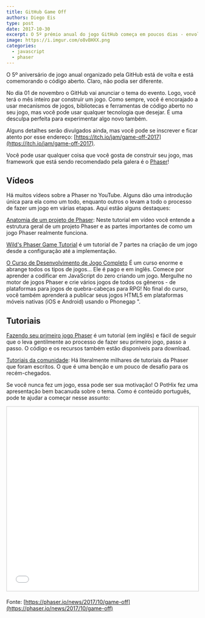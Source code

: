 ```yaml
---
title: GitHub Game Off
authors: Diego Eis
type: post
date: 2017-10-30
excerpt: O 5º prémio anual do jogo GitHub começa em poucos dias - envolva-se e confira nossos recursos Phaser.
image: https://i.imgur.com/o8vBHXX.png
categories:
  - javascript
  - phaser
---
```


O 5º aniversário de jogo anual organizado pela GitHub está de volta e está comemorando o código aberto. Claro, não podia ser diferente.

No dia 01 de novembro o GitHub vai anunciar o tema do evento. Logo, você terá o mês inteiro par construir um jogo. Como sempre, você é encorajado a usar mecanismos de jogos, bibliotecas e ferramentas de código aberto no seu jogo, mas você pode usar qualquer tecnologia que desejar. É uma desculpa perfeita para experimentar algo novo também.

Alguns detalhes serão divulgados ainda, mas você pode se inscrever e ficar atento por esse endereço: [https://itch.io/jam/game-off-2017](https://itch.io/jam/game-off-2017).

Você pode usar qualquer coisa que você gosta de construir seu jogo, mas framework que está sendo recomendado pela galera é o [Phaser](https://phaser.io/)!

## Vídeos

Há muitos vídeos sobre a Phaser no YouTube. Alguns dão uma introdução única para ela como um todo, enquanto outros o levam a todo o processo de fazer um jogo em várias etapas. Aqui estão alguns destaques:

[Anatomia de um projeto de Phaser](https://www.youtube.com/watch?v=3MstNN-RW70&t=1s): Neste tutorial em vídeo você entende a estrutura geral de um projeto Phaser e as partes importantes de como um jogo Phaser realmente funciona.

[Wild's Phaser Game Tutorial](https://www.youtube.com/watch?v=IQs_pze2SsA&list=PL9iYZZWgVwsfd3z_wowmPYNOLOkqTvTRd) é um tutorial de 7 partes na criação de um jogo desde a configuração até a implementação.

[O Curso de Desenvolvimento de Jogo Completo](https://academy.zenva.com/product/the-complete-mobile-game-development-course-platinum-edition/?a=13) É um curso enorme e abrange todos os tipos de jogos... Ele é pago e em inglês. Comece por aprender a codificar em JavaScript do zero criando um jogo. Mergulhe no motor de jogos Phaser e crie vários jogos de todos os gêneros - de plataformas para jogos de quebra-cabeças para RPG! No final do curso, você também aprenderá a publicar seus jogos HTML5 em plataformas móveis nativas (iOS e Android) usando o Phonegap ".

## Tutoriais

[Fazendo seu primeiro jogo Phaser](https://phaser.io/tutorials/making-your-first-phaser-game) é um tutorial (em inglês) e fácil de seguir que o leva gentilmente ao processo de fazer seu primeiro jogo, passo a passo. O código e os recursos também estão disponíveis para download.

[Tutoriais da comunidade](https://phaser.io/learn/community-tutorials): Há literalmente milhares de tutoriais da Phaser que foram escritos. O que é uma benção e um pouco de desafio para os recém-chegados. 

Se você nunca fez um jogo, essa pode ser sua motivação! O PotHix fez uma apresentação bem bacanuda sobre o tema. Como é conteúdo português, pode te ajudar a começar nesse assunto:
<iframe src="//www.slideshare.net/slideshow/embed_code/key/hBcgT6lZIEomdL" width="595" height="485" frameborder="0" marginwidth="0" marginheight="0" scrolling="no" style="border:1px solid #CCC; border-width:1px; margin-bottom:5px; max-width: 100%;" allowfullscreen> </iframe>


Fonte: [https://phaser.io/news/2017/10/game-off](https://phaser.io/news/2017/10/game-off)